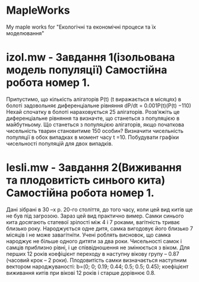 # MapleWorks
My maple works for "Екологічні та економічні процеси та їх моделювання" 
# izol.mw - Завдання 1(ізольована модель популяції) Самостійна робота номер 1. 

Припустимо, що кількість алігаторів P(t) (t виражається в місяцях) в болоті
задовольняє диференціальне рівняння
dP/dt = 0.001P(t)(P(t) −110)
Нехай спочатку в болоті нараховується 25 алігаторів. Розв’яжіть це диференціальне рівняння
та визначте, що станеться з популяцією в майбутньому.
Що станеться з популяцією алігаторів, якщо початкова чисельність тварин становитиме 150
особин?
Визначити чисельність популяції в обох випадках в момент часу t =10.
Побудувати графіки чисельності популяцій для двох випадків.

# lesli.mw - Завдання 2(Виживання та плодовитість синього кита) Самостійна робота номер 1.
Дані зібрані в 30 –х р. 20-го століття, до того часу, коли цей вид китів ще не був
під загрозою. Зараз цей вид практично вимер.
Самки синього кита досягають статевої зрілості між 4 і 7 роками, вагітність триває близько
року. Народжується одне дитя, самка вигодовує його близько 7 місяців і не може завагітніти. Учені
роблять висновок, що самка народжує не більше одного дитяти за два роки. Чисельності самок і самців
приблизно рівні, і це співвідношення не змінюється з віком. Для перших 12 років коефіцієнт переходу
в наступну вікову групу – 0.87 (часовий крок – 2 роки). Плодовитість самки визначається наступним
вектором народжуваності: b=(0; 0; 0.19; 0.44; 0.5; 0.5; 0.45); коефіцієнт виживання китів при вікові
12 років і старше дорівнює 0.8.
